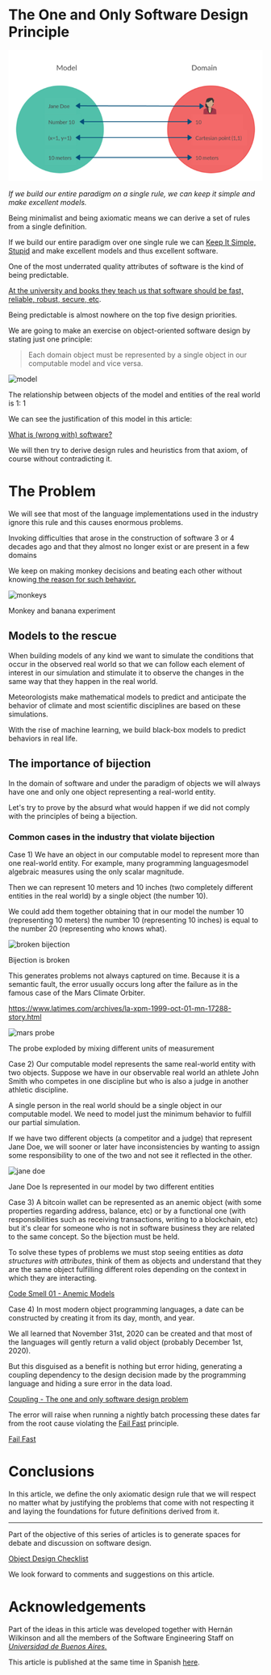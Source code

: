# The One and Only Software Design Principle

![The One and Only Software Design Principle](The%20One%20and%20Only%20Software%20Design%20Principle.png)

*If we build our entire paradigm on a single rule, we can keep it simple and make excellent models.*

Being minimalist and being axiomatic means we can derive a set of rules from a single definition.

If we build our entire paradigm over one single rule we can [Keep It Simple, Stupid](https://en.wikipedia.org/wiki/KISS_principle) and make excellent models and thus excellent software.

One of the most underrated quality attributes of software is the kind of being predictable. 

[At the university and books they teach us that software should be fast, reliable, robust, secure, etc](https://books.google.com/books?id=mdiIu8Kk1WMC&pg=PA74&lpg=PA74&dq=clements+quality+attributes&source=bl&ots=UeR_V8ecOU&sig=ACfU3U25yW6Cbz9-Takxo2LNKrcc_yAPoA&hl=es-419&sa=X&redir_esc=y#v=onepage&q=clements%20quality%20attributes&f=false). 

Being predictable is almost nowhere on the top five design priorities.

We are going to make an exercise on object-oriented software design by stating just one principle:

> Each domain object must be represented by a single object in our computable model and vice versa.

![model](https://cdn.hashnode.com/res/hashnode/image/upload/v1598842979012/j-xiUt-jT.png)

The relationship between objects of the model and entities of the real world is 1: 1

We can see the justification of this model in this article:

[What is (wrong with) software?](https://github.com/mcsee/Software-Design-Articles/tree/main/Articles/Theory/What%20is%20(wrong%20with)%20software/readme.md)

We will then try to derive design rules and heuristics from that axiom, of course without contradicting it.

# The Problem

We will see that most of the language implementations used in the industry ignore this rule and this causes enormous problems.

Invoking difficulties that arose in the construction of software 3 or 4 decades ago and that they almost no longer exist or are present in a few domains

We keep on making monkey decisions and beating each other without knowing[ the reason for such behavior.](https://www.youtube.com/watch?v=pgJ8-IaBSeY)

![monkeys](https://cdn.hashnode.com/res/hashnode/image/upload/v1598843041118/lvcCdU94B.jpeg)

Monkey and banana experiment

## Models to the rescue

When building models of any kind we want to simulate the conditions that occur in the observed real world so that we can follow each element of interest in our simulation and stimulate it to observe the changes in the same way that they happen in the real world.

Meteorologists make mathematical models to predict and anticipate the behavior of climate and most scientific disciplines are based on these simulations. 

With the rise of machine learning, we build black-box models to predict behaviors in real life.

## The importance of bijection

In the domain of software and under the paradigm of objects we will always have one and only one object representing a real-world entity.

Let's try to prove by the absurd what would happen if we did not comply with the principles of being a bijection.

### Common cases in the industry that violate bijection

Case 1) We have an object in our computable model to represent more than one real-world entity. For example, many programming languages ​​model algebraic measures using the only scalar magnitude.

Then we can represent 10 meters and 10 inches (two completely different entities in the real world) by a single object (the number 10).

We could add them together obtaining that in our model the number 10 (representing 10 meters) the number 10 (representing 10 inches) is equal to the number 20 (representing who knows what).

![broken bijection](https://cdn.hashnode.com/res/hashnode/image/upload/v1598843113002/Vr87N_Nbn.png)

Bijection is broken

This generates problems not always captured on time. Because it is a semantic fault, the error usually occurs long after the failure as in the famous case of the Mars Climate Orbiter.

https://www.latimes.com/archives/la-xpm-1999-oct-01-mn-17288-story.html

![mars probe](https://cdn.hashnode.com/res/hashnode/image/upload/v1598843154032/6CvVfEHXa.jpeg)

The probe exploded by mixing different units of measurement

Case 2) Our computable model represents the same real-world entity with two objects.
Suppose we have in our observable real world an athlete John Smith who competes in one discipline but who is also a judge in another athletic discipline.

A single person in the real world should be a single object in our computable model. We need to model just the minimum behavior to fulfill our partial simulation.

If we have two different objects (a competitor and a judge) that represent Jane Doe, we will sooner or later have inconsistencies by wanting to assign some responsibility to one of the two and not see it reflected in the other.

![jane doe](https://cdn.hashnode.com/res/hashnode/image/upload/v1598843176464/--Dy6h_VM.png)

Jane Doe Is represented in our model by two different entities

Case 3) A bitcoin wallet can be represented as an anemic object (with some properties regarding address, balance, etc) or by a functional one (with responsibilities such as receiving transactions, writing to a blockchain, etc) but it's clear for someone who is not in software business they are related to the same concept. So the bijection must be held.

To solve these types of problems we must stop seeing entities as *data structures with attributes*, think of them as objects and understand that they are the same object fulfilling different roles depending on the context in which they are interacting.

[Code Smell 01 - Anemic Models](https://github.com/mcsee/Software-Design-Articles/tree/main/Articles/Code%20Smells/Code%20Smell%20%2001%20-%20Anemic%20Models/readme.md)

Case 4) In most modern object programming languages, a date can be constructed by creating it from its day, month, and year.

We all learned that November 31st, 2020 can be created and that most of the languages ​​will gently return a valid object (probably December 1st, 2020).

But this disguised as a benefit is nothing but error hiding, generating a coupling dependency to the design decision made by the programming language and hiding a sure error in the data load.

[Coupling - The one and only software design problem](https://github.com/mcsee/Software-Design-Articles/tree/main/Articles/Theory/Coupling%20-%20The%20one%20and%20only%20software%20design%20problem/readme.md)

The error will raise when running a nightly batch processing these dates far from the root cause violating the [Fail Fast](https://en.wikipedia.org/wiki/Fail-fast) principle.

[Fail Fast](https://github.com/mcsee/Software-Design-Articles/tree/main/Articles/Theory/Fail%20Fast/readme.md)

# Conclusions

In this article, we define the only axiomatic design rule that we will respect no matter what by justifying the problems that come with not respecting it and laying the foundations for future definitions derived from it.

* * * * *

Part of the objective of this series of articles is to generate spaces for debate and discussion on software design.

[Object Design Checklist](https://github.com/mcsee/Software-Design-Articles/tree/main/Articles/Theory/Object%20Design%20Checklist/readme.md)

We look forward to comments and suggestions on this article.

# Acknowledgements

Part of the ideas in this article was developed together with Hernán Wilkinson and all the members of the Software Engineering Staff on [*Universidad de Buenos Aires.*](https://www.isw2.com.ar/)

This article is published at the same time in Spanish [here](https://github.com/mcsee/Software-Design-Articles/tree/main/Articles/Theory/The%20One%20and%20Only%20Software%20Design%20Principle/readme.md).